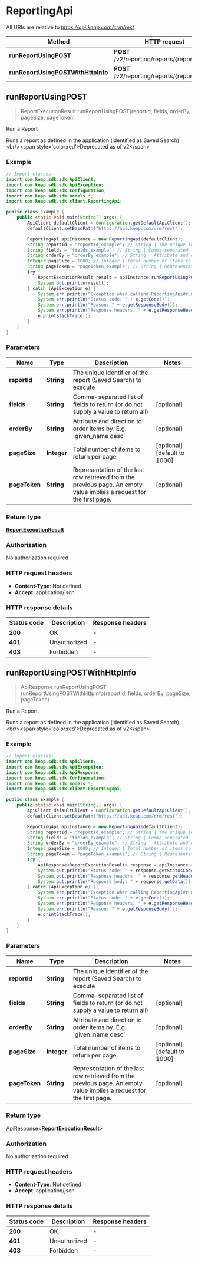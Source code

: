 # ReportingApi

All URIs are relative to *https://api.keap.com/crm/rest*

| Method | HTTP request | Description |
|------------- | ------------- | -------------|
| [**runReportUsingPOST**](ReportingApi.md#runReportUsingPOST) | **POST** /v2/reporting/reports/{report_id}:run | Run a Report |
| [**runReportUsingPOSTWithHttpInfo**](ReportingApi.md#runReportUsingPOSTWithHttpInfo) | **POST** /v2/reporting/reports/{report_id}:run | Run a Report |



## runReportUsingPOST

> ReportExecutionResult runReportUsingPOST(reportId, fields, orderBy, pageSize, pageToken)

Run a Report

Runs a report as defined in the application (identified as Saved Search)&lt;br/&gt;&lt;span style&#x3D;&#39;color:red&#39;&gt;Deprecated as of v2&lt;/span&gt;

### Example

```java
// Import classes:
import com.keap.sdk.sdk.ApiClient;
import com.keap.sdk.sdk.ApiException;
import com.keap.sdk.sdk.Configuration;
import com.keap.sdk.sdk.models.*;
import com.keap.sdk.sdk.client.ReportingApi;

public class Example {
    public static void main(String[] args) {
        ApiClient defaultClient = Configuration.getDefaultApiClient();
        defaultClient.setBasePath("https://api.keap.com/crm/rest");

        ReportingApi apiInstance = new ReportingApi(defaultClient);
        String reportId = "reportId_example"; // String | The unique identifier of the report (Saved Search) to execute
        String fields = "fields_example"; // String | Comma-separated list of fields to return (or do not supply a value to return all)
        String orderBy = "orderBy_example"; // String | Attribute and direction to order items by. E.g. `given_name desc`
        Integer pageSize = 1000; // Integer | Total number of items to return per page
        String pageToken = "pageToken_example"; // String | Representation of the last row retrieved from the previous page. An empty value implies a request for the first page.
        try {
            ReportExecutionResult result = apiInstance.runReportUsingPOST(reportId, fields, orderBy, pageSize, pageToken);
            System.out.println(result);
        } catch (ApiException e) {
            System.err.println("Exception when calling ReportingApi#runReportUsingPOST");
            System.err.println("Status code: " + e.getCode());
            System.err.println("Reason: " + e.getResponseBody());
            System.err.println("Response headers: " + e.getResponseHeaders());
            e.printStackTrace();
        }
    }
}
```

### Parameters


| Name | Type | Description  | Notes |
|------------- | ------------- | ------------- | -------------|
| **reportId** | **String**| The unique identifier of the report (Saved Search) to execute | |
| **fields** | **String**| Comma-separated list of fields to return (or do not supply a value to return all) | [optional] |
| **orderBy** | **String**| Attribute and direction to order items by. E.g. &#x60;given_name desc&#x60; | [optional] |
| **pageSize** | **Integer**| Total number of items to return per page | [optional] [default to 1000] |
| **pageToken** | **String**| Representation of the last row retrieved from the previous page. An empty value implies a request for the first page. | [optional] |

### Return type

[**ReportExecutionResult**](ReportExecutionResult.md)


### Authorization

No authorization required

### HTTP request headers

- **Content-Type**: Not defined
- **Accept**: application/json

### HTTP response details
| Status code | Description | Response headers |
|-------------|-------------|------------------|
| **200** | OK |  -  |
| **401** | Unauthorized |  -  |
| **403** | Forbidden |  -  |

## runReportUsingPOSTWithHttpInfo

> ApiResponse<ReportExecutionResult> runReportUsingPOST runReportUsingPOSTWithHttpInfo(reportId, fields, orderBy, pageSize, pageToken)

Run a Report

Runs a report as defined in the application (identified as Saved Search)&lt;br/&gt;&lt;span style&#x3D;&#39;color:red&#39;&gt;Deprecated as of v2&lt;/span&gt;

### Example

```java
// Import classes:
import com.keap.sdk.sdk.ApiClient;
import com.keap.sdk.sdk.ApiException;
import com.keap.sdk.sdk.ApiResponse;
import com.keap.sdk.sdk.Configuration;
import com.keap.sdk.sdk.models.*;
import com.keap.sdk.sdk.client.ReportingApi;

public class Example {
    public static void main(String[] args) {
        ApiClient defaultClient = Configuration.getDefaultApiClient();
        defaultClient.setBasePath("https://api.keap.com/crm/rest");

        ReportingApi apiInstance = new ReportingApi(defaultClient);
        String reportId = "reportId_example"; // String | The unique identifier of the report (Saved Search) to execute
        String fields = "fields_example"; // String | Comma-separated list of fields to return (or do not supply a value to return all)
        String orderBy = "orderBy_example"; // String | Attribute and direction to order items by. E.g. `given_name desc`
        Integer pageSize = 1000; // Integer | Total number of items to return per page
        String pageToken = "pageToken_example"; // String | Representation of the last row retrieved from the previous page. An empty value implies a request for the first page.
        try {
            ApiResponse<ReportExecutionResult> response = apiInstance.runReportUsingPOSTWithHttpInfo(reportId, fields, orderBy, pageSize, pageToken);
            System.out.println("Status code: " + response.getStatusCode());
            System.out.println("Response headers: " + response.getHeaders());
            System.out.println("Response body: " + response.getData());
        } catch (ApiException e) {
            System.err.println("Exception when calling ReportingApi#runReportUsingPOST");
            System.err.println("Status code: " + e.getCode());
            System.err.println("Response headers: " + e.getResponseHeaders());
            System.err.println("Reason: " + e.getResponseBody());
            e.printStackTrace();
        }
    }
}
```

### Parameters


| Name | Type | Description  | Notes |
|------------- | ------------- | ------------- | -------------|
| **reportId** | **String**| The unique identifier of the report (Saved Search) to execute | |
| **fields** | **String**| Comma-separated list of fields to return (or do not supply a value to return all) | [optional] |
| **orderBy** | **String**| Attribute and direction to order items by. E.g. &#x60;given_name desc&#x60; | [optional] |
| **pageSize** | **Integer**| Total number of items to return per page | [optional] [default to 1000] |
| **pageToken** | **String**| Representation of the last row retrieved from the previous page. An empty value implies a request for the first page. | [optional] |

### Return type

ApiResponse<[**ReportExecutionResult**](ReportExecutionResult.md)>


### Authorization

No authorization required

### HTTP request headers

- **Content-Type**: Not defined
- **Accept**: application/json

### HTTP response details
| Status code | Description | Response headers |
|-------------|-------------|------------------|
| **200** | OK |  -  |
| **401** | Unauthorized |  -  |
| **403** | Forbidden |  -  |

